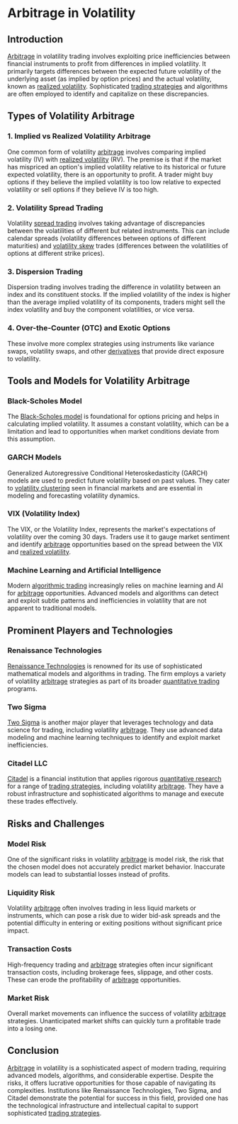 # Arbitrage in Volatility

## Introduction

[Arbitrage](../a/arbitrage.md) in volatility trading involves exploiting price inefficiencies between financial instruments to profit from differences in implied volatility. It primarily targets differences between the expected future volatility of the underlying asset (as implied by option prices) and the actual volatility, known as [realized volatility](../r/realized_volatility.md). Sophisticated [trading strategies](../t/trading_strategies.md) and algorithms are often employed to identify and capitalize on these discrepancies.

## Types of Volatility Arbitrage

### 1. **Implied vs Realized Volatility Arbitrage**

One common form of volatility [arbitrage](../a/arbitrage.md) involves comparing implied volatility (IV) with [realized volatility](../r/realized_volatility.md) (RV). The premise is that if the market has mispriced an option's implied volatility relative to its historical or future expected volatility, there is an opportunity to profit. A trader might buy options if they believe the implied volatility is too low relative to expected volatility or sell options if they believe IV is too high.

### 2. **Volatility Spread Trading**

Volatility [spread trading](../s/spread_trading.md) involves taking advantage of discrepancies between the volatilities of different but related instruments. This can include calendar spreads (volatility differences between options of different maturities) and [volatility skew](../v/volatility_skew.md) trades (differences between the volatilities of options at different strike prices).

### 3. **Dispersion Trading**

Dispersion trading involves trading the difference in volatility between an index and its constituent stocks. If the implied volatility of the index is higher than the average implied volatility of its components, traders might sell the index volatility and buy the component volatilities, or vice versa.

### 4. **Over-the-Counter (OTC) and Exotic Options**

These involve more complex strategies using instruments like variance swaps, volatility swaps, and other [derivatives](../d/derivatives.md) that provide direct exposure to volatility.

## Tools and Models for Volatility Arbitrage

### Black-Scholes Model

The [Black-Scholes model](../b/black-scholes_model.md) is foundational for options pricing and helps in calculating implied volatility. It assumes a constant volatility, which can be a limitation and lead to opportunities when market conditions deviate from this assumption.

### GARCH Models

Generalized Autoregressive Conditional Heteroskedasticity (GARCH) models are used to predict future volatility based on past values. They cater to [volatility clustering](../v/volatility_clustering.md) seen in financial markets and are essential in modeling and forecasting volatility dynamics.

### VIX (Volatility Index)

The VIX, or the Volatility Index, represents the market's expectations of volatility over the coming 30 days. Traders use it to gauge market sentiment and identify [arbitrage](../a/arbitrage.md) opportunities based on the spread between the VIX and [realized volatility](../r/realized_volatility.md).

### Machine Learning and Artificial Intelligence

Modern [algorithmic trading](../a/algorithmic_trading.md) increasingly relies on machine learning and AI for [arbitrage](../a/arbitrage.md) opportunities. Advanced models and algorithms can detect and exploit subtle patterns and inefficiencies in volatility that are not apparent to traditional models.

## Prominent Players and Technologies

### Renaissance Technologies

[Renaissance Technologies](https://www.rentec.com/) is renowned for its use of sophisticated mathematical models and algorithms in trading. The firm employs a variety of volatility [arbitrage](../a/arbitrage.md) strategies as part of its broader [quantitative trading](../q/quantitative_trading.md) programs.

### Two Sigma

[Two Sigma](https://www.twosigma.com/) is another major player that leverages technology and data science for trading, including volatility [arbitrage](../a/arbitrage.md). They use advanced data modeling and machine learning techniques to identify and exploit market inefficiencies.

### Citadel LLC

[Citadel](https://www.citadel.com/) is a financial institution that applies rigorous [quantitative research](../q/quantitative_research.md) for a range of [trading strategies](../t/trading_strategies.md), including volatility [arbitrage](../a/arbitrage.md). They have a robust infrastructure and sophisticated algorithms to manage and execute these trades effectively.

## Risks and Challenges

### Model Risk

One of the significant risks in volatility [arbitrage](../a/arbitrage.md) is model risk, the risk that the chosen model does not accurately predict market behavior. Inaccurate models can lead to substantial losses instead of profits.

### Liquidity Risk

Volatility [arbitrage](../a/arbitrage.md) often involves trading in less liquid markets or instruments, which can pose a risk due to wider bid-ask spreads and the potential difficulty in entering or exiting positions without significant price impact.

### Transaction Costs

High-frequency trading and [arbitrage](../a/arbitrage.md) strategies often incur significant transaction costs, including brokerage fees, slippage, and other costs. These can erode the profitability of [arbitrage](../a/arbitrage.md) opportunities.

### Market Risk

Overall market movements can influence the success of volatility [arbitrage](../a/arbitrage.md) strategies. Unanticipated market shifts can quickly turn a profitable trade into a losing one.

## Conclusion

[Arbitrage](../a/arbitrage.md) in volatility is a sophisticated aspect of modern trading, requiring advanced models, algorithms, and considerable expertise. Despite the risks, it offers lucrative opportunities for those capable of navigating its complexities. Institutions like Renaissance Technologies, Two Sigma, and Citadel demonstrate the potential for success in this field, provided one has the technological infrastructure and intellectual capital to support sophisticated [trading strategies](../t/trading_strategies.md).